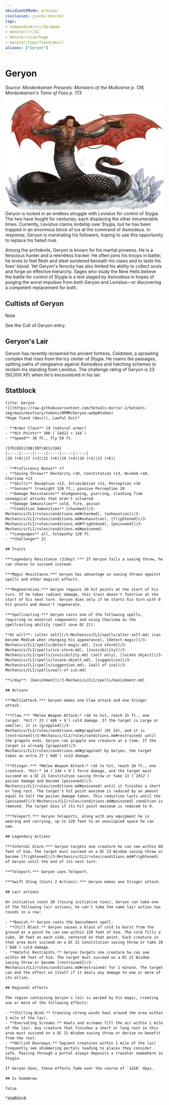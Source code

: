 ```yaml
---
obsidianUIMode: preview
cssclasses: json5e-monster
tags:
- compendium/src/5e/mpmm
- monster/cr/22
- monster/size/huge
- monster/type/fiend/devil
aliases: ["Geryon"]
---
```

# Geryon
*Source: Mordenkainen Presents: Monsters of the Multiverse p. 136, Mordenkainen's Tome of Foes p. 173*  

![](https://raw.githubusercontent.com/5etools-mirror-2/5etools-img/main/bestiary/MPMM/Geryon.webp#right)  
Geryon is locked in an endless struggle with Levistus for control of Stygia. The two have fought for centuries, each displacing the other innumerable times. Currently, Levistus claims lordship over Stygia, but he has been trapped in an enormous block of ice at the command of Asmodeus. In response, Geryon is marshaling his followers, hoping to use this opportunity to replace his hated rival.

Among the archdevils, Geryon is known for his martial prowess. He is a ferocious hunter and a relentless tracker. He often joins his troops in battle; he loves to feel flesh and steel sundered beneath his claws and to taste his foes' blood. Yet Geryon's ferocity has also limited his ability to collect souls and forge an effective hierarchy. Sages who study the Nine Hells believe the battle for control of Stygia is a test staged by Asmodeus in hopes of purging the worst impulses from both Geryon and Levistus—or discovering a competent replacement for both.

## Cultists of Geryon

> [!note]
> See the Cult of Geryon entry.

## Geryon's Lair

Geryon has recently reclaimed his ancient fortress, Coldsteel, a sprawling complex that rises from the icy center of Stygia. He roams the passages, spitting oaths of vengeance against Asmodeus and hatching schemes to reclaim his standing from Levistus. The challenge rating of Geryon is 23 (50,000 XP) when he's encountered in his lair.


## Statblock

```ad-statblock
title: Geryon
![](https://raw.githubusercontent.com/5etools-mirror-2/5etools-img/main/bestiary/tokens/MPMM/Geryon.webp#token)
*Huge fiend (devil), Lawful Evil*

- **Armor Class** 19 (natural armor)
- **Hit Points** 300 (`24d12 + 144`) 
- **Speed** 30 ft., fly 50 ft.

|STR|DEX|CON|INT|WIS|CHA|
|:---:|:---:|:---:|:---:|:---:|:---:|
|29 (+9)|17 (+3)|22 (+6)|19 (+4)|16 (+3)|23 (+6)|

- **Proficiency Bonus** +7
- **Saving Throws** Dexterity +10, Constitution +13, Wisdom +10, Charisma +13
- **Skills** Deception +13, Intimidation +13, Perception +10
- **Senses** truesight 120 ft., passive Perception 20
- **Damage Resistances** bludgeoning, piercing, slashing from nonmagical attacks that aren't silvered
- **Damage Immunities** cold, fire, poison
- **Condition Immunities** [charmed](/3-Mechanics/CLI/rules/conditions.md#charmed), [exhaustion](/3-Mechanics/CLI/rules/conditions.md#exhaustion), [frightened](/3-Mechanics/CLI/rules/conditions.md#frightened), [poisoned](/3-Mechanics/CLI/rules/conditions.md#poisoned)
- **Languages** all, telepathy 120 ft.
- **Challenge** 22

## Traits

***Legendary Resistance (3/Day).*** If Geryon fails a saving throw, he can choose to succeed instead.

***Magic Resistance.*** Geryon has advantage on saving throws against spells and other magical effects.

***Regeneration.*** Geryon regains 20 hit points at the start of his turn. If he takes radiant damage, this trait doesn't function at the start of his next turn. Geryon dies only if he starts his turn with 0 hit points and doesn't regenerate.

***Spellcasting.*** Geryon casts one of the following spells, requiring no material components and using Charisma as the spellcasting ability (spell save DC 21):

**At will**: [alter self](/3-Mechanics/CLI/spells/alter-self.md) (can become Medium when changing his appearance), [detect magic](/3-Mechanics/CLI/spells/detect-magic.md), [ice storm](/3-Mechanics/CLI/spells/ice-storm.md), [invisibility](/3-Mechanics/CLI/spells/invisibility.md) (self only), [locate object](/3-Mechanics/CLI/spells/locate-object.md), [suggestion](/3-Mechanics/CLI/spells/suggestion.md), [wall of ice](/3-Mechanics/CLI/spells/wall-of-ice.md)

**1/day**: [banishment](/3-Mechanics/CLI/spells/banishment.md)

## Actions

***Multiattack.*** Geryon makes one Claw attack and one Stinger attack.

***Claw.*** *Melee Weapon Attack:* +16 to hit, reach 15 ft., one target. *Hit:* 23 (`4d6 + 9`) cold damage. If the target is Large or smaller, it is [grappled](/3-Mechanics/CLI/rules/conditions.md#grappled) (DC 24), and it is [restrained](/3-Mechanics/CLI/rules/conditions.md#restrained) until the grapple ends. Geryon can grapple one creature at a time. If the target is already [grappled](/3-Mechanics/CLI/rules/conditions.md#grappled) by Geryon, the target takes an extra 27 (`6d8`) cold damage.

***Stinger.*** *Melee Weapon Attack:* +16 to hit, reach 20 ft., one creature. *Hit:* 14 (`2d4 + 9`) force damage, and the target must succeed on a DC 21 Constitution saving throw or take 13 (`2d12`) poison damage and become [poisoned](/3-Mechanics/CLI/rules/conditions.md#poisoned) until it finishes a short or long rest. The target's hit point maximum is reduced by an amount equal to half the poison damage taken. This reduction lasts until the [poisoned](/3-Mechanics/CLI/rules/conditions.md#poisoned) condition is removed. The target dies if its hit point maximum is reduced to 0.

***Teleport.*** Geryon teleports, along with any equipment he is wearing and carrying, up to 120 feet to an unoccupied space he can see.

## Legendary Actions

***Infernal Glare.*** Geryon targets one creature he can see within 60 feet of him. The target must succeed on a DC 23 Wisdom saving throw or become [frightened](/3-Mechanics/CLI/rules/conditions.md#frightened) of Geryon until the end of its next turn.

***Teleport.*** Geryon uses Teleport.

***Swift Sting (Costs 2 Actions).*** Geryon makes one Stinger attack.

## Lair actions

On initiative count 20 (losing initiative ties), Geryon can take one of the following lair actions; he can't take the same lair action two rounds in a row:

- **Banish.** Geryon casts the banishment spell.  
- **Chill Blast.** Geryon causes a blast of cold to burst from the ground at a point he can see within 120 feet of him. The cold fills a cube, 10 feet on each side, centered on that point. Each creature in that area must succeed on a DC 21 Constitution saving throw or take 28 (`8d6`) cold damage.  
- **Hateful Restraints.** Geryon targets one creature he can see within 60 feet of him. The target must succeed on a DC 21 Wisdom saving throw or become [restrained](/3-Mechanics/CLI/rules/conditions.md#restrained) for 1 minute. The target can end the effect on itself if it deals any damage to one or more of its allies.  

## Regional effects

The region containing Geryon's lair is warped by his magic, creating one or more of the following effects:

- **Chilling Wind.** Freezing strong winds howl around the area within 1 mile of the lair.  
- **Enervating Screams.** Howls and screams fill the air within 1 mile of the lair. Any creature that finishes a short or long rest in this area must succeed on a DC 21 Wisdom saving throw or derive no benefit from the rest.  
- **Hellish Doorways.** Sapient creatures within 1 mile of the lair frequently see shimmering portals leading to places they consider safe. Passing through a portal always deposits a traveler somewhere in Stygia.  

If Geryon dies, these effects fade over the course of `1d10` days.

## Is homebrew

false
```
^statblock